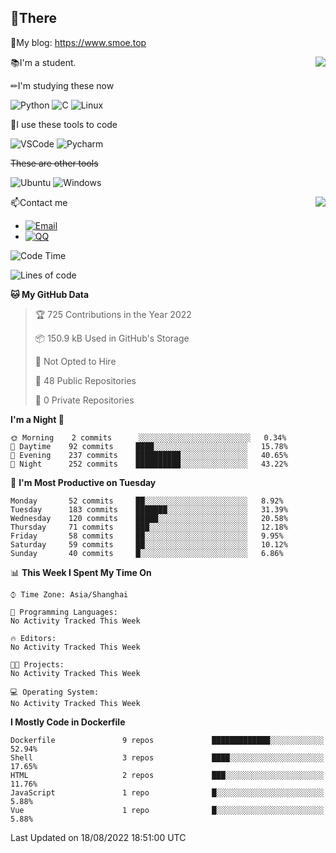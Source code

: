 
## 👏There

📰My blog: https://www.smoe.top

<img align="right" src="https://github-readme-stats.vercel.app/api/top-langs/?username=AkashiCoin"/>


📚I'm a student.

✏I'm studying these now

![Python](https://img.shields.io/badge/-Python-blue?style=flat-square&logo=Python&logoColor=fff)
![C](https://img.shields.io/badge/-C-585858?style=flat-square&logo=C&logoColor=fff)
![Linux](https://img.shields.io/badge/-Linux-black?style=flat-square&logo=Linux&logoColor=fff)

🔨I use these tools to code

![VSCode](https://img.shields.io/badge/-VSCode-blue?style=flat-square&logo=visualstudiocode&logoColor=fff)
![Pycharm](https://img.shields.io/badge/-Pycharm-green?style=flat-square&logo=pycharm&logoColor=fff)

 ~~These are other tools~~

![Ubuntu](https://img.shields.io/badge/-Ubuntu-orange?style=flat-square&logo=Ubuntu&logoColor=fff)
![Windows](https://img.shields.io/badge/-Windows-blue?style=flat-square&logo=Windows&logoColor=fff)

<img align="right" src="https://github-readme-stats.vercel.app/api?username=AkashiCoin" />


📫Contact me

* [![Email](https://img.shields.io/badge/Email-l1040186796@gmail.com-1?style=social&logoColor=fff)](mailto:l1040186796@gmail.com)
* [![QQ](https://img.shields.io/badge/QQ-1040186796-1?style=social&logoColor=fff)](tencent://AddContact/?fromId=45&fromSubId=1&subcmd=all&uin=1040186796&website=www.oicqzone.com)

<!--START_SECTION:waka-->
![Code Time](http://img.shields.io/badge/Code%20Time-239%20hrs%2057%20mins-blue)

![Lines of code](https://img.shields.io/badge/From%20Hello%20World%20I%27ve%20Written-5%20Thousand%20lines%20of%20code-blue)

**🐱 My GitHub Data** 

> 🏆 725 Contributions in the Year 2022
 > 
> 📦 150.9 kB Used in GitHub's Storage 
 > 
> 🚫 Not Opted to Hire
 > 
> 📜 48 Public Repositories 
 > 
> 🔑 0 Private Repositories  
 > 
**I'm a Night 🦉** 

```text
🌞 Morning    2 commits      ░░░░░░░░░░░░░░░░░░░░░░░░░   0.34% 
🌆 Daytime    92 commits     ████░░░░░░░░░░░░░░░░░░░░░   15.78% 
🌃 Evening    237 commits    ██████████░░░░░░░░░░░░░░░   40.65% 
🌙 Night      252 commits    ██████████░░░░░░░░░░░░░░░   43.22%

```
📅 **I'm Most Productive on Tuesday** 

```text
Monday       52 commits     ██░░░░░░░░░░░░░░░░░░░░░░░   8.92% 
Tuesday      183 commits    ███████░░░░░░░░░░░░░░░░░░   31.39% 
Wednesday    120 commits    █████░░░░░░░░░░░░░░░░░░░░   20.58% 
Thursday     71 commits     ███░░░░░░░░░░░░░░░░░░░░░░   12.18% 
Friday       58 commits     ██░░░░░░░░░░░░░░░░░░░░░░░   9.95% 
Saturday     59 commits     ██░░░░░░░░░░░░░░░░░░░░░░░   10.12% 
Sunday       40 commits     █░░░░░░░░░░░░░░░░░░░░░░░░   6.86%

```


📊 **This Week I Spent My Time On** 

```text
⌚︎ Time Zone: Asia/Shanghai

💬 Programming Languages: 
No Activity Tracked This Week

🔥 Editors: 
No Activity Tracked This Week

🐱‍💻 Projects: 
No Activity Tracked This Week

💻 Operating System: 
No Activity Tracked This Week

```

**I Mostly Code in Dockerfile** 

```text
Dockerfile               9 repos             █████████████░░░░░░░░░░░░   52.94% 
Shell                    3 repos             ████░░░░░░░░░░░░░░░░░░░░░   17.65% 
HTML                     2 repos             ███░░░░░░░░░░░░░░░░░░░░░░   11.76% 
JavaScript               1 repo              █░░░░░░░░░░░░░░░░░░░░░░░░   5.88% 
Vue                      1 repo              █░░░░░░░░░░░░░░░░░░░░░░░░   5.88%

```



 Last Updated on 18/08/2022 18:51:00 UTC
<!--END_SECTION:waka-->

